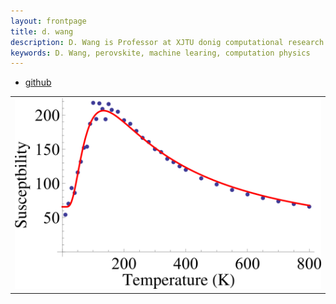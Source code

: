```yaml
---
layout: frontpage
title: d. wang
description: D. Wang is Professor at XJTU donig computational research.
keywords: D. Wang, perovskite, machine learing, computation physics
---
```


<div class="navbar">
  <div class="navbar-inner">
      <ul class="nav">
          <li><a href="https://dwang5.github.io">github</a></li>
      </ul>
  </div>
</div>


<table class="wide">
<tr>
  <td class="left">
    <a href="pages/publpics/fittings.html">
        <img src="assets/publpics/fittings_Fig_1.png" alt="J. Liu (2017) Fig. 1" title="J. Liu (PRB 2017) Fig. 1"/>
    </a>
  </td>
  <!-- <td class="right"> -->
    <!-- <a href="pages/publpics/rqtlexper_fig2.html"> -->
        <!-- <img src="assets/publpics/rqtlexper_fig2.png" alt="Broman (2014) Fig 2" title="Broman (2014) Fig 2"/> -->
    <!-- </a> -->
  <!-- </td> -->
</tr>
